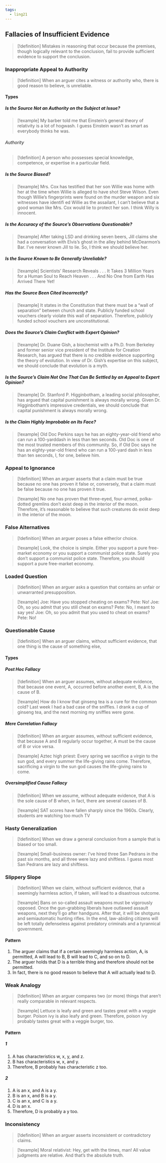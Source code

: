 ```yaml
---
tags:
  - ling21
---
```


## Fallacies of Insufficient Evidence
>[!definition]
>Mistakes in reasoning that occur because the premises, though logically relevant to the conclusion, fail to provide sufficient evidence to support the conclusion.

### Inappropriate Appeal to Authority
>[!definition]
>When an arguer cites a witness or authority who, there is good reason to believe, is unreliable.
#### Types
##### Is the Source Not an Authority on the Subject at Issue?
>[!example]
>My barber told me that Einstein’s general theory of relativity is a lot of hogwash. I guess Einstein wasn’t as smart as everybody thinks he was.
###### Authority
>[!definition]
>A person who possesses special knowledge, competence, or expertise in a particular field.

##### Is the Source Biased?
>[!example]
>Mrs. Cox has testified that her son Willie was home with her at the time when Willie is alleged to have shot Steve Wilson. Even though Willie’s fingerprints were found on the murder weapon and six witnesses have identifi ed Willie as the assailant, I can’t believe that a good woman like Mrs. Cox would lie to protect her son. I think Willy is innocent.
##### Is the Accuracy of the Source’s Observations Questionable?
>[!example]
>After taking LSD and drinking seven beers, Jill claims she had a conversation with Elvis’s ghost in the alley behind McDearmon’s Bar. I’ve never known Jill to lie. So, I think we should believe her.
##### Is the Source Known to Be Generally Unreliable?
>[!example]
>Scientists’ Research Reveals . . . It Takes 3 Million Years for a Human Soul to Reach Heaven . . . And No One from Earth Has Arrived There Yet!
##### Has the Source Been Cited Incorrectly?
>[!example]
>It states in the Constitution that there must be a “wall of separation” between church and state. Publicly funded school vouchers clearly violate this wall of separation. Therefore, publicly funded school vouchers are unconstitutional.
##### Does the Source’s Claim Conflict with Expert Opinion?
>[!example]
>Dr. Duane Gish, a biochemist with a Ph.D. from Berkeley and former senior
>vice president of the Institute for Creation Research, has argued that there is no credible evidence supporting the theory of evolution. In view of Dr. Gish’s expertise on this subject, we should conclude that evolution is a myth.
##### Is the Source’s Claim Not One That Can Be Settled by an Appeal to Expert Opinion?
>[!example]
>Dr. Stanford P. Higginbotham, a leading social philosopher, has argued that capital punishment is always morally wrong. Given Dr. Higginbotham’s impressive credentials, we should conclude that capital punishment is always morally wrong.
##### Is the Claim Highly Improbable on Its Face?
>[!example]
>Old Doc Perkins says he has an eighty-year-old friend who can run a 100-yarddash in less than ten seconds. Old Doc is one of the most trusted members of this community. So, if Old Doc says he has an eighty-year-old friend who can run a 100-yard dash in less than ten seconds, I, for one, believe him.

### Appeal to Ignorance
>[!definition]
>When an arguer asserts that a claim must be true because no one has proven it false or, conversely, that a claim must be false because no one has proven it true.

>[!example]
>No one has proven that three-eyed, four-armed, polka-dotted gremlins don’t exist deep in the interior of the moon. Therefore, it’s reasonable to believe that such creatures do exist deep in the interior of the moon.
### False Alternatives
>[!definition]
>When an arguer poses a false either/or choice.

>[!example]
>Look, the choice is simple. Either you support a pure free-market economy or you support a communist police state. Surely you don’t support a communist police state. Therefore, you should support a pure free-market economy.
### Loaded Question
>[!definition]
>When an arguer asks a question that contains an unfair or unwarranted presupposition.

>[!example]
>Joe: Have you stopped cheating on exams?
>Pete: No!
>Joe: Oh, so you admit that you still cheat on exams?
>Pete: No, I meant to say yes!
>Joe: Oh, so you admit that you used to cheat on exams?
>Pete: No!
### Questionable Cause
>[!definition]
>When an arguer claims, without sufficient evidence, that one thing is the cause of something else,
#### Types
##### Post Hoc Fallacy
>[!definition]
>When an arguer assumes, without adequate evidence, that because one event, A, occurred before another event, B, A is the cause of B.

>[!example]
>How do I know that ginseng tea is a cure for the common cold? Last week I had a bad case of the sniffles. I drank a cup of ginseng tea, and the next morning my sniffles were gone.
##### Mere Correlation Fallacy
>[!definition]
>When an arguer assumes, without sufficient evidence, that because A and B regularly occur together, A must be the cause of B or vice versa.

>[!example]
>Aztec high priest: Every spring we sacrifice a virgin to the sun god, and every summer the life-giving rains come. Therefore, sacrificing a virgin to the sun god causes the life-giving rains to come.
##### Oversimplified Cause Fallacy
>[!definition]
>When we assume, without adequate evidence, that A is the sole cause of B when, in fact, there are several causes of B.

>[!example]
>SAT scores have fallen sharply since the 1960s. Clearly, students are watching too much TV
### Hasty Generalization
>[!definition]
>When we draw a general conclusion from a sample that is biased or too small.

>[!example]
>Small-business owner: I’ve hired three San Pedrans in the past six months, and all three were lazy and shiftless. I guess most San Pedrans are lazy and shiftless.
### Slippery Slope
>[!definition]
>When we claim, without sufficient evidence, that a seemingly harmless action, if taken, will lead to a disastrous outcome.

>[!example]
>Bans on so-called assault weapons must be vigorously opposed. Once the gun-grabbing liberals have outlawed assault weapons, next they’ll go after handguns. After that, it will be shotguns and semiautomatic hunting rifles. In the end, law-abiding citizens will be left totally defenseless against predatory criminals and a tyrannical government.
#### Pattern
1. The arguer claims that if a certain seemingly harmless action, A, is permitted, A will lead to B, B will lead to C, and so on to D.
2. The arguer holds that D is a terrible thing and therefore should not be permitted.
3. In fact, there is no good reason to believe that A will actually lead to D.
### Weak Analogy
>[!definition]
>When an arguer compares two (or more) things that aren’t really comparable in relevant respects.

>[!example]
> Lettuce is leafy and green and tastes great with a veggie burger. Poison ivy is also leafy and green. Therefore, poison ivy probably tastes great with a veggie burger, too.
#### Pattern
##### 1
1. A has characteristics w, x, y, and z.
2. B has characteristics w, x, and y.
3. Therefore, B probably has characteristic z too.
##### 2
1. A is an x, and A is a y.
2. B is an x, and B is a y.
3. C is an x, and C is a y.
4. D is an x.
5. Therefore, D is probably a y too.
### Inconsistency
>[!definition]
>When an arguer asserts inconsistent or contradictory claims.

>[!example]
>Moral relativist: Hey, get with the times, man! All value judgments are relative. And that’s the absolute truth.
